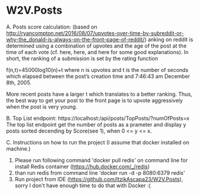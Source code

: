 # W2V.Posts
A. Posts score calculation: (based on http://ryancompton.net/2016/08/07/upvotes-over-time-by-subreddit-or-why-the_donald-is-always-on-the-front-page-of-reddit/)
anking on reddit is determined using a combination of upvotes and the age of the post at the time of each vote (cf. here, here, and here for some good explanations). 
In short, the ranking of a submission is set by the rating function

f(n,t)=45000log10(n)+t
where n is upvotes and t is the number of seconds which elapsed between the post’s creation time and 7:46:43 am December 8th, 2005.

More recent posts have a larger t which translates to a better ranking. 
Thus, the best way to get your post to the front page is to upvote aggressively when the post is very young.

B. Top List endpoint: https://localhost:<port>/api/posts/TopPosts/?numOfPosts=x
The top list endpoint get the number of posts as a prameter and display y posts sorted decending by Score(see 1), when 0 <= y <= x. 


C. Instructions on how to run the project (I assume that docker installed on machine.)
1. Please run following command 'docker pull redis' on command line for install Redis container (https://hub.docker.com/_/redis)
2. than run redis from command line 'docker run -d -p 8080:6379 redis'
3. Run project from IDE (https://github.com/ItzikAscapa23/W2V.Posts), sorry I don't have enough time to do that with Docker :(

